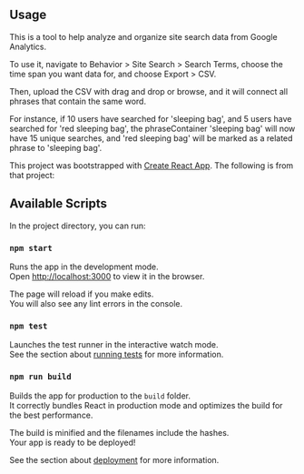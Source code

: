 ## Usage

This is a tool to help analyze and organize site search data from Google Analytics.

To use it, navigate to Behavior > Site Search > Search Terms, choose the time span you want data for, and choose Export > CSV.

Then, upload the CSV with drag and drop or browse, and it will connect all phrases that contain the same word.

For instance, if 10 users have searched for 'sleeping bag', and 5 users have searched for 'red sleeping bag', the phraseContainer 'sleeping bag' will now have 15 unique searches, and 'red sleeping bag' will be marked as a related phrase to 'sleeping bag'.

This project was bootstrapped with [Create React App](https://github.com/facebook/create-react-app). The following is from that project:

## Available Scripts

In the project directory, you can run:

### `npm start`

Runs the app in the development mode.<br />
Open [http://localhost:3000](http://localhost:3000) to view it in the browser.

The page will reload if you make edits.<br />
You will also see any lint errors in the console.

### `npm test`

Launches the test runner in the interactive watch mode.<br />
See the section about [running tests](https://facebook.github.io/create-react-app/docs/running-tests) for more information.

### `npm run build`

Builds the app for production to the `build` folder.<br />
It correctly bundles React in production mode and optimizes the build for the best performance.

The build is minified and the filenames include the hashes.<br />
Your app is ready to be deployed!

See the section about [deployment](https://facebook.github.io/create-react-app/docs/deployment) for more information.
